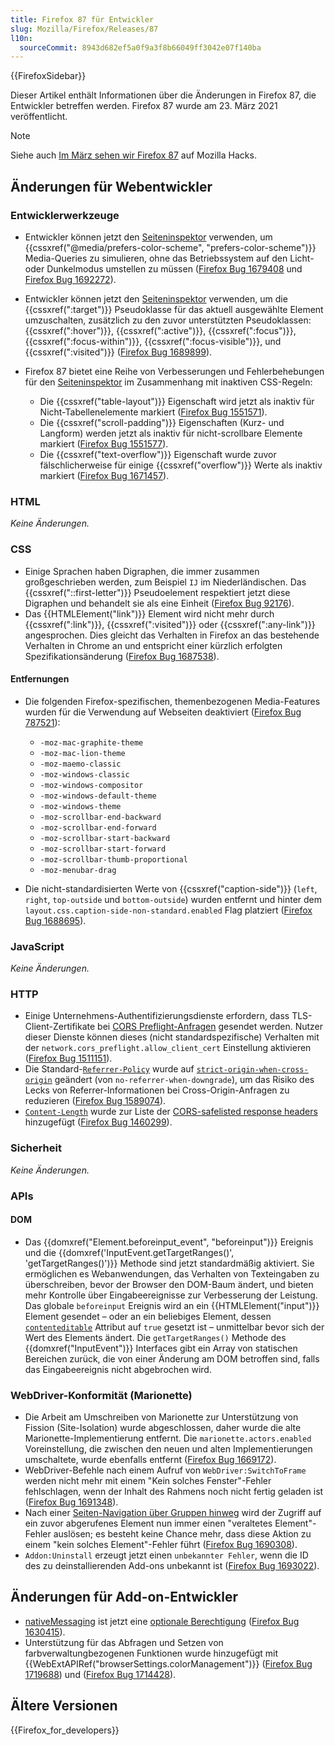 ```yaml
---
title: Firefox 87 für Entwickler
slug: Mozilla/Firefox/Releases/87
l10n:
  sourceCommit: 8943d682ef5a0f9a3f8b66049ff3042e07f140ba
---
```


{{FirefoxSidebar}}

Dieser Artikel enthält Informationen über die Änderungen in Firefox 87, die Entwickler betreffen werden. Firefox 87 wurde am 23. März 2021 veröffentlicht.

> [!NOTE]
> Siehe auch [Im März sehen wir Firefox 87](https://hacks.mozilla.org/2021/03/in-march-we-see-firefox-87/) auf Mozilla Hacks.

## Änderungen für Webentwickler

### Entwicklerwerkzeuge

- Entwickler können jetzt den [Seiteninspektor](https://firefox-source-docs.mozilla.org/devtools-user/page_inspector/how_to/examine_and_edit_css/index.html#view-media-rules-for-prefers-color-scheme) verwenden, um {{cssxref("@media/prefers-color-scheme", "prefers-color-scheme")}} Media-Queries zu simulieren, ohne das Betriebssystem auf den Licht- oder Dunkelmodus umstellen zu müssen ([Firefox Bug 1679408](https://bugzil.la/1679408) und [Firefox Bug 1692272](https://bugzil.la/1692272)).
- Entwickler können jetzt den [Seiteninspektor](https://firefox-source-docs.mozilla.org/devtools-user/page_inspector/how_to/examine_and_edit_css/index.html#viewing-common-pseudo-classes) verwenden, um die {{cssxref(":target")}} Pseudoklasse für das aktuell ausgewählte Element umzuschalten, zusätzlich zu den zuvor unterstützten Pseudoklassen: {{cssxref(":hover")}}, {{cssxref(":active")}}, {{cssxref(":focus")}}, {{cssxref(":focus-within")}}, {{cssxref(":focus-visible")}}, und {{cssxref(":visited")}} ([Firefox Bug 1689899](https://bugzil.la/1689899)).
- Firefox 87 bietet eine Reihe von Verbesserungen und Fehlerbehebungen für den [Seiteninspektor](https://firefox-source-docs.mozilla.org/devtools-user/page_inspector/how_to/examine_and_edit_css/index.html#rule-display) im Zusammenhang mit inaktiven CSS-Regeln:

  - Die {{cssxref("table-layout")}} Eigenschaft wird jetzt als inaktiv für Nicht-Tabellenelemente markiert ([Firefox Bug 1551571](https://bugzil.la/1551571)).
  - Die {{cssxref("scroll-padding")}} Eigenschaften (Kurz- und Langform) werden jetzt als inaktiv für nicht-scrollbare Elemente markiert ([Firefox Bug 1551577](https://bugzil.la/1551577)).
  - Die {{cssxref("text-overflow")}} Eigenschaft wurde zuvor fälschlicherweise für einige {{cssxref("overflow")}} Werte als inaktiv markiert ([Firefox Bug 1671457](https://bugzil.la/1671457)).

### HTML

_Keine Änderungen._

### CSS

- Einige Sprachen haben Digraphen, die immer zusammen großgeschrieben werden, zum Beispiel `IJ` im Niederländischen. Das {{cssxref("::first-letter")}} Pseudoelement respektiert jetzt diese Digraphen und behandelt sie als eine Einheit ([Firefox Bug 92176](https://bugzil.la/92176)).
- Das {{HTMLElement("link")}} Element wird nicht mehr durch {{cssxref(":link")}}, {{cssxref(":visited")}} oder {{cssxref(":any-link")}} angesprochen. Dies gleicht das Verhalten in Firefox an das bestehende Verhalten in Chrome an und entspricht einer kürzlich erfolgten Spezifikationsänderung ([Firefox Bug 1687538](https://bugzil.la/1687538)).

#### Entfernungen

- Die folgenden Firefox-spezifischen, themenbezogenen Media-Features wurden für die Verwendung auf Webseiten deaktiviert ([Firefox Bug 787521](https://bugzil.la/787521)):

  - `-moz-mac-graphite-theme`
  - `-moz-mac-lion-theme`
  - `-moz-maemo-classic`
  - `-moz-windows-classic`
  - `-moz-windows-compositor`
  - `-moz-windows-default-theme`
  - `-moz-windows-theme`
  - `-moz-scrollbar-end-backward`
  - `-moz-scrollbar-end-forward`
  - `-moz-scrollbar-start-backward`
  - `-moz-scrollbar-start-forward`
  - `-moz-scrollbar-thumb-proportional`
  - `-moz-menubar-drag`

- Die nicht-standardisierten Werte von {{cssxref("caption-side")}} (`left`, `right`, `top-outside` und `bottom-outside`) wurden entfernt und hinter dem `layout.css.caption-side-non-standard.enabled` Flag platziert ([Firefox Bug 1688695](https://bugzil.la/1688695)).

### JavaScript

_Keine Änderungen._

### HTTP

- Einige Unternehmens-Authentifizierungsdienste erfordern, dass TLS-Client-Zertifikate bei [CORS Preflight-Anfragen](/de/docs/Web/HTTP/CORS#preflight_requests_and_credentials) gesendet werden. Nutzer dieser Dienste können dieses (nicht standardspezifische) Verhalten mit der `network.cors_preflight.allow_client_cert` Einstellung aktivieren ([Firefox Bug 1511151](https://bugzil.la/1511151)).
- Die Standard-[`Referrer-Policy`](/de/docs/Web/HTTP/Headers/Referrer-Policy) wurde auf [`strict-origin-when-cross-origin`](/de/docs/Web/HTTP/Headers/Referrer-Policy#strict-origin-when-cross-origin) geändert (von `no-referrer-when-downgrade`), um das Risiko des Lecks von Referrer-Informationen bei Cross-Origin-Anfragen zu reduzieren ([Firefox Bug 1589074](https://bugzil.la/1589074)).
- [`Content-Length`](/de/docs/Web/HTTP/Headers/Content-Length) wurde zur Liste der [CORS-safelisted response headers](/de/docs/Glossary/CORS-safelisted_response_header) hinzugefügt ([Firefox Bug 1460299](https://bugzil.la/1460299)).

### Sicherheit

_Keine Änderungen._

### APIs

#### DOM

- Das {{domxref("Element.beforeinput_event", "beforeinput")}} Ereignis und die {{domxref('InputEvent.getTargetRanges()', 'getTargetRanges()')}} Methode sind jetzt standardmäßig aktiviert. Sie ermöglichen es Webanwendungen, das Verhalten von Texteingaben zu überschreiben, bevor der Browser den DOM-Baum ändert, und bieten mehr Kontrolle über Eingabeereignisse zur Verbesserung der Leistung. Das globale `beforeinput` Ereignis wird an ein {{HTMLElement("input")}} Element gesendet – oder an ein beliebiges Element, dessen [`contenteditable`](/de/docs/Web/HTML/Global_attributes#contenteditable) Attribut auf `true` gesetzt ist – unmittelbar bevor sich der Wert des Elements ändert. Die `getTargetRanges()` Methode des {{domxref("InputEvent")}} Interfaces gibt ein Array von statischen Bereichen zurück, die von einer Änderung am DOM betroffen sind, falls das Eingabeereignis nicht abgebrochen wird.

### WebDriver-Konformität (Marionette)

- Die Arbeit am Umschreiben von Marionette zur Unterstützung von Fission (Site-Isolation) wurde abgeschlossen, daher wurde die alte Marionette-Implementierung entfernt. Die `marionette.actors.enabled` Voreinstellung, die zwischen den neuen und alten Implementierungen umschaltete, wurde ebenfalls entfernt ([Firefox Bug 1669172](https://bugzil.la/1669172)).
- WebDriver-Befehle nach einem Aufruf von `WebDriver:SwitchToFrame` werden nicht mehr mit einem "Kein solches Fenster"-Fehler fehlschlagen, wenn der Inhalt des Rahmens noch nicht fertig geladen ist ([Firefox Bug 1691348](https://bugzil.la/1691348)).
- Nach einer [Seiten-Navigation über Gruppen hinweg](https://firefox-source-docs.mozilla.org/dom/navigation/nav_replace.html#cross-group-navigations) wird der Zugriff auf ein zuvor abgerufenes Element nun immer einen "veraltetes Element"-Fehler auslösen; es besteht keine Chance mehr, dass diese Aktion zu einem "kein solches Element"-Fehler führt ([Firefox Bug 1690308](https://bugzil.la/1690308)).
- `Addon:Uninstall` erzeugt jetzt einen `unbekannter Fehler`, wenn die ID des zu deinstallierenden Add-ons unbekannt ist ([Firefox Bug 1693022](https://bugzil.la/1693022)).

## Änderungen für Add-on-Entwickler

- [nativeMessaging](/de/docs/Mozilla/Add-ons/WebExtensions/Native_messaging) ist jetzt eine [optionale Berechtigung](/de/docs/Mozilla/Add-ons/WebExtensions/manifest.json/optional_permissions) ([Firefox Bug 1630415](https://bugzil.la/1630415)).
- Unterstützung für das Abfragen und Setzen von farbverwaltungbezogenen Funktionen wurde hinzugefügt mit {{WebExtAPIRef("browserSettings.colorManagement")}} ([Firefox Bug 1719688](https://bugzil.la/1719688)) und ([Firefox Bug 1714428](https://bugzil.la/1714428)).

## Ältere Versionen

{{Firefox_for_developers}}
